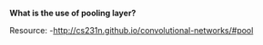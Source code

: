 
**What is the use of pooling layer?**

Resource:
-http://cs231n.github.io/convolutional-networks/#pool

